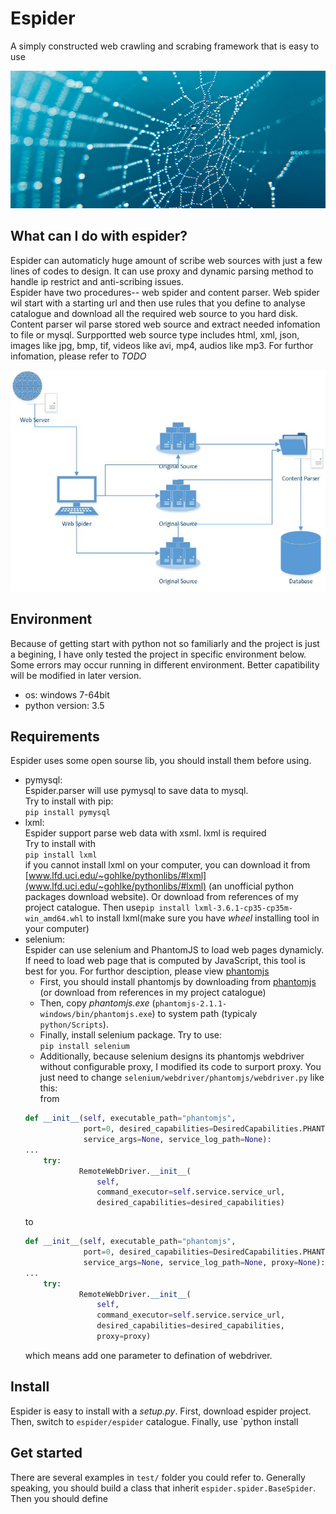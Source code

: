 # Espider
A simply constructed web crawling and scrabing framework that is easy to use  

![](https://github.com/MeteorKepler/espider/raw/master/artworks/spider-web.jpg)  

## What can I do with espider?  
Espider can automaticly huge amount of scribe web sources with just a few lines of codes to design. It can use proxy and dynamic parsing method to handle ip restrict and anti-scribing issues.  
Espider have two procedures-- web spider and content parser. Web spider wil start with a starting url and then use rules that you define to analyse catalogue and download all the required web source to you hard disk. Content parser wil parse stored web source and extract needed infomation to file or mysql.
Surpportted web source type includes html, xml, json, images like jpg, bmp, tif, videos like avi, mp4, audios like mp3. For furthor infomation, please refer to *TODO*  

![](https://github.com/MeteorKepler/espider/raw/master/artworks/mainproc.jpg)  

## Environment  
Because of getting start with python not so familiarly and the project is just a begining, I have only tested the project in specific environment below. 
Some errors may occur running in different environment. Better capatibility will be modified in later version.
* os: windows 7-64bit
* python version: 3.5  

## Requirements  
Espider uses some open sourse lib, you should install them before using.
* pymysql:   
Espider.parser will use pymysql to save data to mysql.  
Try to install with pip:  
`
pip install pymysql
`
* lxml:   
Espider support parse web data with xsml. lxml is required  
Try to install with  
`
pip install lxml
`  
if you cannot install lxml on your computer, you can download it from [www.lfd.uci.edu/~gohlke/pythonlibs/#lxml](www.lfd.uci.edu/~gohlke/pythonlibs/#lxml)
(an unofficial python packages download website). Or download from references of my project catalogue. Then use`pip install lxml-3.6.1-cp35-cp35m-win_amd64.whl`
to install lxml(make sure you have *wheel* installing tool in your computer)  
* selenium:  
Espider can use selenium and PhantomJS to load web pages dynamicly. If need to load web page that is computed by
JavaScript, this tool is best for you. For furthor desciption, please view [phantomjs](http://phantomjs.org/)
    * First, you should install phantomjs by downloading from [phantomjs](http://phantomjs.org/) (or download from references 
    in my project catalogue)  
    * Then, copy *phantomjs.exe* (`phantomjs-2.1.1-windows/bin/phantomjs.exe`) to system path (typicaly `python/Scripts`).  
    * Finally, install selenium package. Try to use:  
    `
    pip install selenium
    `  
    * Additionally, because selenium designs its phantomjs webdriver without configurable proxy, I modified its code 
    to surport proxy. You just need to change `selenium/webdriver/phantomjs/webdriver.py` like this:  
    from  
    ```python
    def __init__(self, executable_path="phantomjs",
                 port=0, desired_capabilities=DesiredCapabilities.PHANTOMJS,
                 service_args=None, service_log_path=None):  
    ...  
        try:
                RemoteWebDriver.__init__(
                    self,
                    command_executor=self.service.service_url,
                    desired_capabilities=desired_capabilities)
    ```  
    to  
    ```python
    def __init__(self, executable_path="phantomjs",
                 port=0, desired_capabilities=DesiredCapabilities.PHANTOMJS,
                 service_args=None, service_log_path=None, proxy=None):  
    ...  
        try:
                RemoteWebDriver.__init__(
                    self,
                    command_executor=self.service.service_url,
                    desired_capabilities=desired_capabilities,
                    proxy=proxy)
    ```  
    which means add one parameter to defination of webdriver.  

## Install  
Espider is easy to install with a *setup.py*. First, download espider project. Then, switch to `espider/espider` catalogue. Finally, use `python install  


## Get started  
There are several examples in `test/` folder you could refer to. Generally speaking, you should build a class that inherit `espider.spider.BaseSpider`. Then you should define 
